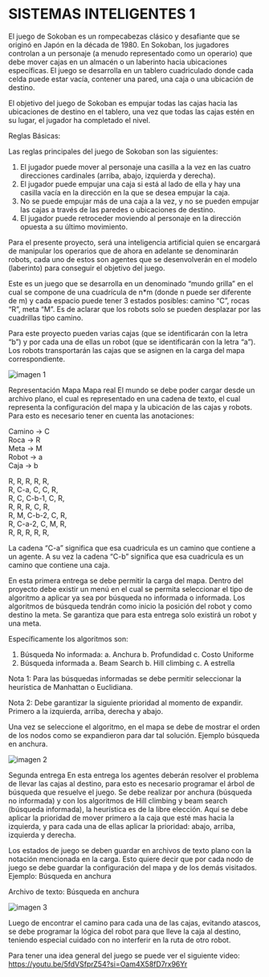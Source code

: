 # SISTEMAS INTELIGENTES 1

El juego de Sokoban es un rompecabezas clásico y desafiante que se originó en
Japón en la década de 1980. En Sokoban, los jugadores controlan a un personaje
(a menudo representado como un operario) que debe mover cajas en un almacén
o un laberinto hacia ubicaciones específicas. El juego se desarrolla en un tablero
cuadriculado donde cada celda puede estar vacía, contener una pared, una caja o
una ubicación de destino.

El objetivo del juego de Sokoban es empujar todas las cajas hacia las ubicaciones
de destino en el tablero, una vez que todas las cajas estén en su lugar, el jugador
ha completado el nivel.

Reglas Básicas:

Las reglas principales del juego de Sokoban son las siguientes:

1. El jugador puede mover al personaje una casilla a la vez en las cuatro
    direcciones cardinales (arriba, abajo, izquierda y derecha).
2. El jugador puede empujar una caja si está al lado de ella y hay una casilla
    vacía en la dirección en la que se desea empujar la caja.
3. No se puede empujar más de una caja a la vez, y no se pueden empujar las
    cajas a través de las paredes o ubicaciones de destino.
4. El jugador puede retroceder moviendo al personaje en la dirección opuesta
    a su último movimiento.

Para el presente proyecto, será una inteligencia artificial quien se encargará de
manipular los operarios que de ahora en adelante se denominarán robots, cada uno
de estos son agentes que se desenvolverán en el modelo (laberinto) para conseguir
el objetivo del juego.

Este es un juego que se desarrolla en un denominado “mundo grilla” en el cual se
compone de una cuadrícula de n*m (donde n puede ser diferente de m) y cada
espacio puede tener 3 estados posibles: camino “C”, rocas “R”, meta “M”. Es de
aclarar que los robots solo se pueden desplazar por las cuadrillas tipo camino.

Para este proyecto pueden varias cajas (que se identificarán con la letra “b”) y por
cada una de ellas un robot (que se identificarán con la letra “a”). Los robots
transportarán las cajas que se asignen en la carga del mapa correspondiente.

![imagen 1](/ruta/a/la/image1.jpg)

Representación Mapa Mapa real
El mundo se debe poder cargar desde un archivo plano, el cual es representado en
una cadena de texto, el cual representa la configuración del mapa y la ubicación de
las cajas y robots. Para esto es necesario tener en cuenta las anotaciones: <br>

Camino -> C <br>
Roca -> R <br>
Meta ->  M <br>
Robot -> a <br>
Caja -> b <br>

R, R, R, R, R, <br>
R, C-a, C, C, R, <br>
R, C, C-b-1, C, R, <br>
R, R, R, C, R, <br>
R, M, C-b-2, C, R, <br>
R, C-a-2, C, M, R, <br>
R, R, R, R, R, <br>

La cadena “C-a” significa que esa cuadricula es un camino que contiene a un
agente. A su vez la cadena “C-b” significa que esa cuadricula es un camino que
contiene una caja.

En esta primera entrega se debe permitir la carga del mapa.
Dentro del proyecto debe existir un menú en el cual se permita seleccionar el tipo
de algoritmo a aplicar ya sea por búsqueda no informada o informada. Los
algoritmos de búsqueda tendrán como inicio la posición del robot y como destino la
meta. Se garantiza que para esta entrega solo existirá un robot y una meta.

Específicamente los algoritmos son:

1. Búsqueda No informada:
    a. Anchura
    b. Profundidad
    c. Costo Uniforme
2. Búsqueda informada
    a. Beam Search
    b. Hill climbing
    c. A estrella

Nota 1: Para las búsquedas informadas se debe permitir seleccionar la heurística
de Manhattan o Euclidiana.

Nota 2: Debe garantizar la siguiente prioridad al momento de expandir.
Primero a la izquierda, arriba, derecha y abajo.

Una vez se seleccione el algoritmo, en el mapa se debe de mostrar el orden de los
nodos como se expandieron para dar tal solución. Ejemplo búsqueda en anchura.

![imagen 2](/ruta/a/la/image2.jpg)

Segunda entrega
En esta entrega los agentes deberán resolver el problema de llevar las cajas al
destino, para esto es necesario programar el árbol de búsqueda que resuelve el
juego. Se debe realizar por anchura (búsqueda no informada) y con los algoritmos
de Hill climbing y beam search (búsqueda informada), la heurística es de la libre
elección. Aquí se debe aplicar la prioridad de mover primero a la caja que esté mas
hacia la izquierda, y para cada una de ellas aplicar la prioridad: abajo, arriba,
izquierda y derecha.

Los estados de juego se deben guardar en archivos de texto plano con la notación
mencionada en la carga. Esto quiere decir que por cada nodo de juego se debe
guardar la configuración del mapa y de los demás visitados. Ejemplo: Búsqueda en
anchura

Archivo de texto: Búsqueda en anchura

![imagen 3](/ruta/a/la/image3.jpg)

Luego de encontrar el camino para cada una de las cajas, evitando atascos, se debe
programar la lógica del robot para que lleve la caja al destino, teniendo especial
cuidado con no interferir en la ruta de otro robot.

Para tener una idea general del juego se puede ver el siguiente video:
https://youtu.be/5fdVSfprZ54?si=Oam4X58fD7rx96Yr
